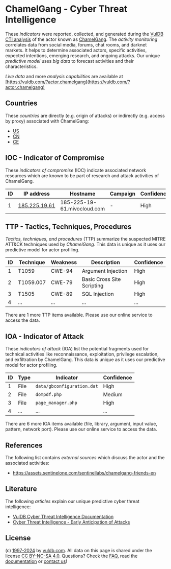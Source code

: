 # ChamelGang - Cyber Threat Intelligence

These _indicators_ were reported, collected, and generated during the [VulDB CTI analysis](https://vuldb.com/?kb.cti) of the actor known as [ChamelGang](https://vuldb.com/?actor.chamelgang). The _activity monitoring_ correlates data from social media, forums, chat rooms, and darknet markets. It helps to determine associated actors, specific activities, expected intentions, emerging research, and ongoing attacks. Our unique _predictive model_ uses _big data_ to forecast activities and their characteristics.

_Live data_ and more _analysis capabilities_ are available at [https://vuldb.com/?actor.chamelgang](https://vuldb.com/?actor.chamelgang)

## Countries

These _countries_ are directly (e.g. origin of attacks) or indirectly (e.g. access by proxy) associated with ChamelGang:

* [US](https://vuldb.com/?country.us)
* [CN](https://vuldb.com/?country.cn)
* [CE](https://vuldb.com/?country.ce)

## IOC - Indicator of Compromise

These _indicators of compromise_ (IOC) indicate associated network resources which are known to be part of research and attack activities of ChamelGang.

ID | IP address | Hostname | Campaign | Confidence
-- | ---------- | -------- | -------- | ----------
1 | [185.225.19.61](https://vuldb.com/?ip.185.225.19.61) | 185-225-19-61.mivocloud.com | - | High

## TTP - Tactics, Techniques, Procedures

_Tactics, techniques, and procedures_ (TTP) summarize the suspected MITRE ATT&CK techniques used by _ChamelGang_. This data is unique as it uses our predictive model for actor profiling.

ID | Technique | Weakness | Description | Confidence
-- | --------- | -------- | ----------- | ----------
1 | T1059 | CWE-94 | Argument Injection | High
2 | T1059.007 | CWE-79 | Basic Cross Site Scripting | High
3 | T1505 | CWE-89 | SQL Injection | High
4 | ... | ... | ... | ...

There are 1 more TTP items available. Please use our online service to access the data.

## IOA - Indicator of Attack

These _indicators of attack_ (IOA) list the potential fragments used for technical activities like reconnaissance, exploitation, privilege escalation, and exfiltration by ChamelGang. This data is unique as it uses our predictive model for actor profiling.

ID | Type | Indicator | Confidence
-- | ---- | --------- | ----------
1 | File | `data/gbconfiguration.dat` | High
2 | File | `dompdf.php` | Medium
3 | File | `page_manager.php` | High
4 | ... | ... | ...

There are 6 more IOA items available (file, library, argument, input value, pattern, network port). Please use our online service to access the data.

## References

The following list contains _external sources_ which discuss the actor and the associated activities:

* https://assets.sentinelone.com/sentinellabs/chamelgang-friends-en

## Literature

The following _articles_ explain our unique predictive cyber threat intelligence:

* [VulDB Cyber Threat Intelligence Documentation](https://vuldb.com/?kb.cti)
* [Cyber Threat Intelligence - Early Anticipation of Attacks](https://www.scip.ch/en/?labs.20201022)

## License

(c) [1997-2024](https://vuldb.com/?kb.changelog) by [vuldb.com](https://vuldb.com/?kb.about). All data on this page is shared under the license [CC BY-NC-SA 4.0](https://creativecommons.org/licenses/by-nc-sa/4.0/). Questions? Check the [FAQ](https://vuldb.com/?kb.faq), read the [documentation](https://vuldb.com/?kb) or [contact us](https://vuldb.com/?contact)!

